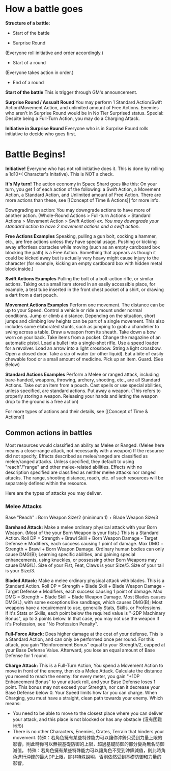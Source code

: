 # How a battle goes

**Structure of a battle:**

* Start of the battle

* Surprise Round

(Everyone roll initiative and order accordingly.)

* Start of a round

(Everyone takes action in order.)

* End of a round



**Start of the battle**
This is trigger through GM's announcement. 

**Surprise Round / Assualt Round**
You may perform 1 Standard Action/Swift Action/Movement Action, and unlimited amount of Free Actions. Enemies who aren't in Surprise Round would be in No Tier Surprised status.
Special: Despite being a Full-Turn Action, you may do a Charging Attack.

**Initiative in Surprise Round**
Everyone who is in Surprise Round rolls initiative to decide who goes first.

# Battle Begins!
**Initiative!**
Everyone who has not roll initiative does it. This is done by rolling a 1d10+( Character's Initative). This is NOT a check.

**It's My turn!**
The action economy in Space Shard goes like this:
On your turn, you get 1 of each action of the following: a Swift Action, a Movement Action, a Standard Action, and Unlimited amount of Free Action. There are more actions than these, see [[Concept of Time & Actions]] for more info.

Downgrading an action:
You may downgrade actions to have more of another action. (Whole-Round Actions > Full-turn Actions > Standard Actions > Movement Action > Swift Action)
*ex. You may downgrade your standard action to have 2 movement actions and a swift action.*

**Free Actions Examples**
Speaking, pulling a gun bolt, cocking a hammer, etc., are free actions unless they have special usage.
Pushing or kicking away effortless obstacles while moving (such as an empty cardboard box blocking the path) is a Free Action. Something that appears as though it could be kicked away but is actually very heavy might cause injury to the character (for example, kicking an empty cardboard box with hidden metal block inside.)

**Swift Actions Examples**
Pulling the bolt of a bolt-action rifle, or similar actions. Taking out a small item stored in an easily accessible place, for example, a test tube inserted in the front chest pocket of a shirt, or drawing a dart from a dart pouch.

**Movement Actions Examples**
Perform one movement. The distance can be up to your Speed.
Control a vehicle or ride a mount under normal conditions.
Jump or climb a distance. Depending on the situation, short jumps and climbing low heights can be part of a single movement. This also includes some elaborated stunts, such as jumping to grab a chandelier to swing across a table.
Draw a weapon from its sheath. Take down a bow worn on your back. Take items from a pocket.
Change the magazine of an automatic pistol. Load a bullet into a single-shot rifle. Use a speed loader for a revolver. Load an arrow into a light crossbow. String a light crossbow.
Open a closed door.
Take a sip of water (or other liquid). Eat a bite of easily chewable food or a small amount of medicine.
Pick up an item.
Guard. (See Below)

**Standard Actions Examples**
Perform a Melee or ranged attack, including bare-handed, weapons, throwing, archery, shooting, etc., are all Standard Actions.
Take out an item from a pouch.
Cast spells or use special abilities, unless specified, are standard actions.
Put away a weapon. (This refers to properly storing a weapon. Releasing your hands and letting the weapon drop to the ground is a free action)

For more types of actions and their details, see [[Concept of Time & Actions]] 

## Common actions in battles
Most resources would classified an ability as Melee or Ranged. (Melee here means a close-range attack, not necessarily with a weapon)
If the resource did not specify, Effects described as melee/ranged are classified as melee/ranged attacks. Unless specified, they default to using "reach"/"range" and other melee-related abilities.
Effects with no description specified are classified as neither melee attacks nor ranged attacks. The range, shooting distance, reach, etc. of such resources will be separately defined within the resource.



Here are the types of attacks you may deliver.
### **__Melee Attacks__**
Base "Reach" : Born Weapon Size/2 (minimum 1) + Blade Weapon Size/3

**Barehand Attack:** Make a melee ordinary physical attack with your Born Weapon. (Most of the your Born Weapon is your fists.)
This is a Standard Action.
Roll DP = Strength + Brawl Skill + Born Weapon Damage - Target Defense ± Modifiers, each success causing 1 point of damage.
Max DMG = Strength + Brawl + Born Weapon Damage.
Ordinary human bodies can only cause DMG(B); Learning specific abilities, and gaining special enhancements, using knuckles, or possessing other Born Weapons may cause DMG(L). 
Size of your Fist, Feat, Claws is your Size/5.
Size of your tail is your Size/3.

**Bladed Attack:** Make a melee ordinary physical attack with blades.
This is a Standard Action.
Roll DP = Strength + Blade Skill + Blade Weapon Damage - Target Defense ± Modifiers, each success causing 1 point of damage.
Max DMG = Strength + Blade Skill + Blade Weapon Damage.
Most Blades causes DMG(L), with some exceptions like sandbags, which causes DMG(B);
Most weapons have a requirement to use, generally Stats, Skills, or Professions.
If it's Stats or Skills, each point below the required value is "-2DP Machinary Bonus", up to 3 points below. In that case, you may not use the weapon
If it's Profession, see "No Profession Penalty".

**Full-Force Attack:** Does higher damage at the cost of your defense.
This is a Standard Action, and can only be performed once per round.
For this attack, you gain "Reinforcement Bonus" equal to your Strength/2, capped at your Base Defense Value.
Afterward, you lose an equal amount of Base Defense for 1 round.

**Charge Attack:**
This is a Full-Turn Action, You spend a Movement Action to move in front of the enemy, then do a Melee Attack.
Calculate the distance you moved to reach the enemy: for every meter, you gain "+1DP Enhancement Bonus" to your attack roll, and your Base Defense loses 1 point.
This bonus may not exceed your Strength, nor can it decrease your Base Defense below 0. Your Speed limits how far you can charge.
When Charging, you must have a straight, clean path towards your enemy. Which means:
- You need to be able to move to the closest place where you can deliver your attack, and this place is not blocked or has any obstacle (沒有困難地形)
- There is no other Characters, Enemies, Crates, Terrain that hinders your movement.
特殊：若角色擁有某些特殊能力可以讓你沖鋒只受到力量上限的影響，則此時你可以無視基礎防御的上限，超過基礎防御的部分變為無名防御減值。
特殊：若角色擁有某些特殊能力可以讓角色不受到沖鋒減值，則此時角色進行沖鋒的最大DP上限，除非特殊說明，否則依然受到基礎防御和力量的影響。

